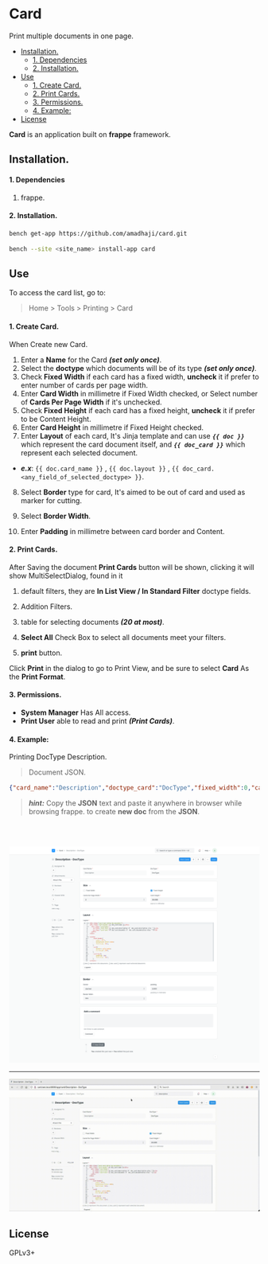 # Card

Print multiple documents in one page.

- [Installation.](#installation)
  - [1. Dependencies](#1-dependencies)
  - [2. Installation.](#2-installation)
- [Use](#use)
  - [1. Create Card.](#1-create-card)
  - [2. Print Cards.](#2-print-cards)
  - [3. Permissions.](#3-permissions)
  - [4. Example:](#4-example)
- [License](#license)


**Card** is an application built on **frappe** framework.

## Installation.
#### 1. Dependencies
1. frappe.

#### 2. Installation.

  ```sh
  bench get-app https://github.com/amadhaji/card.git
  ```

  ```sh
  bench --site <site_name> install-app card
  ```


## Use
To access the card list, go to:

> Home > Tools > Printing > Card

#### 1. Create Card.
When Create new Card.
1. Enter a **Name** for the Card **_(set only once)_**.
2. Select the **doctype** which documents will be of its type **_(set only once)_**.
3. Check **Fixed Width** if each card has a fixed width, **uncheck** it if prefer to enter number of cards per page width.
4. Enter **Card Width** in millimetre if Fixed Width checked, or Select number of **Cards Per Page Width** if it's unchecked.
5. Check **Fixed Height** if each card has a fixed height, **uncheck** it if  prefer to be Content Height.
6. Enter **Card Height** in millimetre if Fixed Height checked.
7. Enter **Layout** of each card, It's Jinja template and can use **_`{{ doc }}`_** which represent the card document itself, and **_`{{ doc_card }}`_** which represent each selected document.
  * **_e.x_**: `{{ doc.card_name }}` , `{{ doc.layout }}` , `{{ doc_card.<any_field_of_selected_doctype> }}`.
8. Select **Border** type for card, It's aimed to be out of card and used as marker for cutting.
9. Select **Border Width**.

10. Enter **Padding** in millimetre between card border and Content.


#### 2. Print Cards.
After Saving the document **Print Cards** button will be shown, clicking it will show MultiSelectDialog, found in it
1. default filters, they are **In List View / In Standard Filter** doctype fields.
2. Addition Filters.

3. table for selecting documents **_(20 at most)_**.
4. **Select All** Check Box to select all documents meet your filters.
5. **print** button.

Click **Print** in the dialog to go to Print View, and be sure to select **Card** As the **Print Format**.

#### 3. Permissions.
* **System Manager** Has All access.
* **Print User** able to read and print **_(Print Cards)_**.


#### 4. Example:
Printing DocType Description.
> Document JSON. 

```json
{"card_name":"Description","doctype_card":"DocType","fixed_width":0,"card_width":0,"cards_per_page_width":"2","fixed_height":1,"card_height":30,"layout":"<div class=\"card text-white bg-secondary\">\n<div class=\"card-header\">{{ doc_card.name }}</div>\n  <div class=\"card-body\">\n    <p class=\"card-text\">{{ doc_card.description if  doc_card.description else \"\"}}</p>\n    <p class=\"card-text\">{{ doc_card.document if  doc_card.documentation else \"\"}}</p>\n  </div>\n</div>\n\n<style>\n    .card-header{\n        color: #fff;\n        background-color: #888;\n        font-size: 14pt;\n    }\n    .card{\n        border: solid #888;\n        min-height:100%;\n    }\n    .card-text{\n        padding: 1mm;\n        font-size: 10pt;\n    }\n</style>","border":"dashed","padding":2,"border_width":"thin","doctype":"Card"}
```

> **_hint:_**
> Copy the **JSON** text and paste it anywhere in browser while browsing frappe.
> to create **new doc** from the **JSON**.
>

<br/><br/>

![description_doctype.png](docs/img/description_doctype.png)

**************************

![print_description_docType](docs/img/print_description_doctype.gif)

## License

GPLv3+
